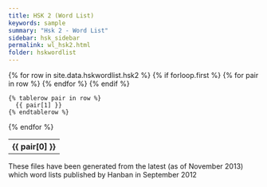 ```yaml
---
title: HSK 2 (Word List)
keywords: sample
summary: "Hsk 2 - Word List"
sidebar: hsk_sidebar
permalink: wl_hsk2.html
folder: hskwordlist
---
```


<table>
  {% for row in site.data.hskwordlist.hsk2 %}
    {% if forloop.first %}
    <tr>
      {% for pair in row %}
        <th>{{ pair[0] }}</th>
      {% endfor %}
    </tr>
    {% endif %}

    {% tablerow pair in row %}
      {{ pair[1] }}
    {% endtablerow %}
  {% endfor %}
</table>

<p>These files have been generated from the latest (as of November 2013) which word lists published by Hanban in September 2012</p>

